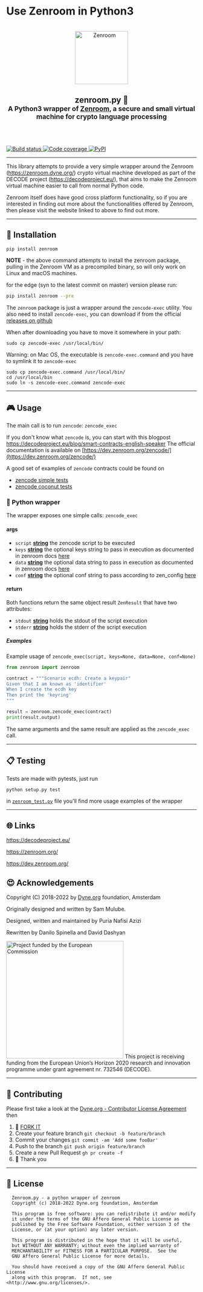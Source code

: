 # Use Zenroom in Python3
<p align="center">
  <br/>
  <a href="https://dev.zenroom.org/">
    <img src="https://dev.zenroom.org/_media/images/zenroom_logo.png" height="140" alt="Zenroom">
  </a>
  <h2 align="center">
    zenroom.py 🐍
    <br>
    <sub>A Python3 wrapper of <a href="https://zenroom.org">Zenroom</a>, a secure and small virtual machine for crypto language processing</sub> </h2>
  
<br><br>

  <a href="https://travis-ci.com/dyne/zenroom-py">
    <img src="https://travis-ci.com/dyne/zenroom-py.svg?branch=master" alt="Build status"/>
  </a>
  <a href="https://codecov.io/gh/dyne/zenroom-py">
    <img src="https://codecov.io/gh/dyne/zenroom-py/branch/master/graph/badge.svg" alt="Code coverage"/>
  </a>
  <a href="https://pypi.org/project/zenroom/">
    <img alt="PyPI" src="https://img.shields.io/pypi/v/zenroom.svg" alt="Latest release">
  </a>
</p>

<hr/>


This library attempts to provide a very simple wrapper around the Zenroom
(https://zenroom.dyne.org/) crypto virtual machine developed as part of the
DECODE project (https://decodeproject.eu/), that aims to make the Zenroom
virtual machine easier to call from normal Python code.

Zenroom itself does have good cross platform functionality, so if you are
interested in finding out more about the functionalities offered by Zenroom,
then please visit the website linked to above to find out more.


***
## 💾 Installation

```bash
pip install zenroom
```

**NOTE** - the above command attempts to install the zenroom package, pulling in
the Zenroom VM as a precompiled binary, so will only work on Linux and macOS
machines.

for the edge (syn to the latest commit on master) version please run:
```bash
pip install zenroom --pre
```

The `zenroom` package is just a wrapper around the `zencode-exec` utility.
You also need to install `zencode-exec`, you can download if from the official [releases on github](https://github.com/dyne/Zenroom/releases/)

When after downloading you have to move it somewhere in your path:
```
sudo cp zencode-exec /usr/local/bin/
```

Warning: on Mac OS, the executable is `zencode-exec.command` and you have to symlink it to `zencode-exec`
```
sudo cp zencode-exec.command /usr/local/bin/
cd /usr/local/bin
sudo ln -s zencode-exec.command zencode-exec
```

***
## 🎮 Usage

The main call is to run `zencode`: `zencode_exec`

If you don't know what `zencode` is, you can start with this blogpost
https://decodeproject.eu/blog/smart-contracts-english-speaker
The official documentation is available on [https://dev.zenroom.org/zencode/](https://dev.zenroom.org/zencode/)

A good set of examples of `zencode` contracts could be found on
* [zencode simple tests](https://github.com/dyne/Zenroom/tree/master/test/zencode_simple)
* [zencode coconut tests](https://github.com/dyne/Zenroom/tree/master/test/zencode_coconut)


### 🐍 Python wrapper

The wrapper exposes one simple calls: `zencode_exec`

#### args
- `script` **[string](https://docs.python.org/3/library/stdtypes.html#text-sequence-type-str)**
 the zencode script to be executed
- `keys` **[string](https://docs.python.org/3/library/stdtypes.html#text-sequence-type-str)** the optional keys
 string to pass in execution as documented in zenroom docs [here](https://dev.zenroom.org/wiki/how-to-exec/#keys-string)
- `data` **[string](https://docs.python.org/3/library/stdtypes.html#text-sequence-type-str)** the optional data
 string to pass in execution as documented in zenroom docs [here](https://dev.zenroom.org/wiki/how-to-exec/#data-string)
- `conf` **[string](https://docs.python.org/3/library/stdtypes.html#text-sequence-type-str)** the optional conf
 string to pass according to zen_config [here](https://github.com/dyne/Zenroom/blob/master/src/zen_config.c#L99-L104)

#### return
Both functions return the same object result `ZenResult` that have two attributes:

- `stdout` **[string](https://docs.python.org/3/library/stdtypes.html#text-sequence-type-str)** holds the stdout of the script execution
- `stderr` **[string](https://docs.python.org/3/library/stdtypes.html#text-sequence-type-str)** holds the stderr of the script execution

##### Examples

Example usage of `zencode_exec(script, keys=None, data=None, conf=None)`


```python
from zenroom import zenroom

contract = """Scenario ecdh: Create a keypair"
Given that I am known as 'identifier'
When I create the ecdh key
Then print the 'keyring'
"""

result = zenroom.zencode_exec(contract)
print(result.output)
```


The same arguments and the same result are applied as the `zencode_exec` call.

***
## 📋 Testing

Tests are made with pytests, just run 

`python setup.py test`

in [`zenroom_test.py`](https://github.com/dyne/Zenroom/blob/master/bindings/python3/tests/test_all.py) file you'll find more usage examples of the wrapper

***
## 🌐 Links

https://decodeproject.eu/

https://zenroom.org/

https://dev.zenroom.org/

## 😍 Acknowledgements

Copyright (C) 2018-2022 by [Dyne.org](https://www.dyne.org) foundation, Amsterdam

Originally designed and written by Sam Mulube.

Designed, written and maintained by Puria Nafisi Azizi 

Rewritten by Danilo Spinella and David Dashyan

<img src="https://ec.europa.eu/cefdigital/wiki/download/attachments/289112547/logo-cef-digital-2021.png" width="310" alt="Project funded by the European Commission">
This project is receiving funding from the European Union’s Horizon 2020 research and innovation programme under grant agreement nr. 732546 (DECODE).

***

## 👥 Contributing
Please first take a look at the [Dyne.org - Contributor License Agreement](CONTRIBUTING.md) then

1.  🔀 [FORK IT](https://github.com/dyne/Zenroom//fork)
2.  Create your feature branch `git checkout -b feature/branch`
3.  Commit your changes `git commit -am 'Add some fooBar'`
4.  Push to the branch `git push origin feature/branch`
5.  Create a new Pull Request `gh pr create -f`
6.  🙏 Thank you

***

## 💼 License

      Zenroom.py - a python wrapper of zenroom
      Copyright (c) 2018-2022 Dyne.org foundation, Amsterdam

      This program is free software: you can redistribute it and/or modify
      it under the terms of the GNU Affero General Public License as
      published by the Free Software Foundation, either version 3 of the
      License, or (at your option) any later version.

      This program is distributed in the hope that it will be useful,
      but WITHOUT ANY WARRANTY; without even the implied warranty of
      MERCHANTABILITY or FITNESS FOR A PARTICULAR PURPOSE.  See the
      GNU Affero General Public License for more details.

      You should have received a copy of the GNU Affero General Public License
      along with this program.  If not, see <http://www.gnu.org/licenses/>.
